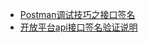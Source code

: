 
* [Postman调试技巧之接口签名](https://juejin.im/post/5b4579a0e51d4519133f7e28)
* [开放平台api接口签名验证说明](https://blog.csdn.net/vtopqx/article/details/78552015)


